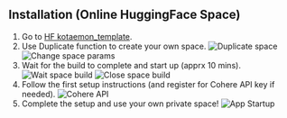 ## Installation (Online HuggingFace Space)

1. Go to [HF kotaemon_template](https://huggingface.co/spaces/cin-model/kotaemon_template).
2. Use Duplicate function to create your own space.
   ![Duplicate space](https://raw.githubusercontent.com/Cinnamon/kotaemon/main/docs/images/duplicate_space.png)
   ![Change space params](https://raw.githubusercontent.com/Cinnamon/kotaemon/main/docs/images/change_space_params.png)
3. Wait for the build to complete and start up (apprx 10 mins).
   ![Wait space build](https://raw.githubusercontent.com/Cinnamon/kotaemon/main/docs/images/space_build.png)
   ![Close space build](https://raw.githubusercontent.com/Cinnamon/kotaemon/main/docs/images/close_logs_space.png)
4. Follow the first setup instructions (and register for Cohere API key if needed).
   ![Cohere API](https://raw.githubusercontent.com/Cinnamon/kotaemon/main/docs/images/cohere_api_key.png)
5. Complete the setup and use your own private space!
   ![App Startup](https://raw.githubusercontent.com/Cinnamon/kotaemon/main/docs/images/initial_startup.png)
